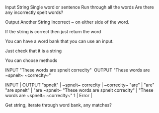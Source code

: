 Input String
Single word or sentence
Run through all the words
Are there any incorrectly spelt words?

Output 
Another String 
Incorrect ~ on either side of the word.

If the string is correct then just return the word

You can have a word bank that you can use an input.

Just check that it is a string

You can choose methods

INPUT "These words are spnelt correclty" 
OUTPUT "These words are ~spnelt~ ~correclty~"

INPUT | OUTPUT 
"spnelt" |  ~spnelt~
correclty | ~correclty~ 
"are"     | "are"
"are spnelt" | "are ~spnelt~
"These words are spnelt correclty" | "These words are ~spnelt~ ~correclty~"
1   |  Error |


Get string, iterate through word bank, any matches?
